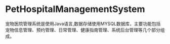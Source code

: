 # PetHospitalManagementSystem
宠物医院管理系统是使用Java语言,数据存储使用MYSQL数据库，主要功能包括宠物信息管理、预约管理、日常管理、健康指南管理、系统后台管理等几个部分组成。
